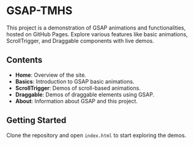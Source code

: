 # GSAP-TMHS

This project is a demonstration of GSAP animations and functionalities, hosted on GitHub Pages. Explore various features like basic animations, ScrollTrigger, and Draggable components with live demos.

## Contents

- **Home**: Overview of the site.
- **Basics**: Introduction to GSAP basic animations.
- **ScrollTrigger**: Demos of scroll-based animations.
- **Draggable**: Demos of draggable elements using GSAP.
- **About**: Information about GSAP and this project.

## Getting Started

Clone the repository and open `index.html` to start exploring the demos.
